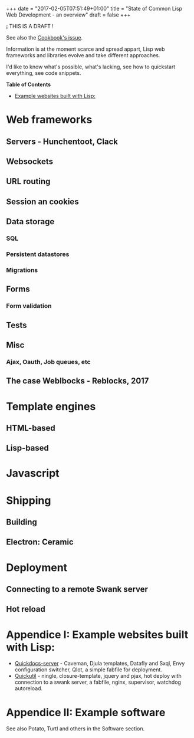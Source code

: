 +++
date = "2017-02-05T07:51:49+01:00"
title = "State of Common Lisp Web Development - an overview"
draft = false
+++

¡ THIS IS A DRAFT !

See also the [Cookbook's issue](https://github.com/LispCookbook/cl-cookbook/issues/105).

Information is at the moment scarce and spread appart, Lisp web
frameworks and libraries evolve and take different approaches.

I'd like to know what's possible, what's lacking, see how to
quickstart everything, see code snippets.

<!-- markdown-toc start - Don't edit this section. Run M-x markdown-toc-generate-toc again -->
**Table of Contents**

- [Example websites built with Lisp:](#example-websites-built-with-lisp)

<!-- markdown-toc end -->

# Web frameworks

## Servers - Hunchentoot, Clack

## Websockets

## URL routing

## Session an cookies

## Data storage

### SQL

### Persistent datastores

### Migrations

## Forms

### Form validation

## Tests

## Misc

### Ajax, Oauth, Job queues, etc

## The case Weblbocks - Reblocks, 2017


# Template engines

## HTML-based

## Lisp-based


# Javascript


# Shipping

## Building

## Electron: Ceramic


# Deployment

## Connecting to a remote Swank server

## Hot reload

# Appendice I: Example websites built with Lisp:

* [Quickdocs-server](https://github.com/quickdocs/quickdocs-server) - Caveman, Djula templates, Datafly and Sxql, Envy configuration switcher, Qlot, a simple fabfile for deployment.
* [Quickutil](https://github.com/tarballs-are-good/quickutil/blob/master/quickutil-server/) -
  ningle, closure-template, jquery and pjax, hot deploy with
  connection to a swank server, a fabfile, nginx, supervisor, watchdog
  autoreload.

# Appendice II: Example software

See also Potato, Turtl and others in the Software section.
